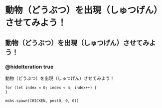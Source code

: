 # 動物（どうぶつ）を出現（しゅつげん）させてみよう！
## 動物（どうぶつ）を出現（しゅつげん）させてみよう！
### @hideIteration true
動物（どうぶつ）を出現（しゅつげん）させてみよう！
```blocks
for (let index = 0; index < 4; index++) {
}

mobs.spawn(CHICKEN, pos(0, 0, 0))
```
